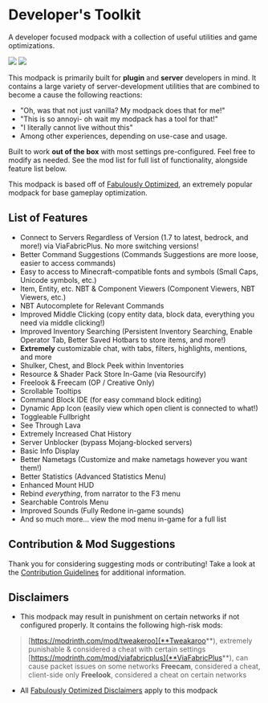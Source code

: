# Developer's Toolkit
A developer focused modpack with a collection of useful utilities and game optimizations.

[<img src="https://cdn.jsdelivr.net/npm/@intergrav/devins-badges@3/assets/cozy/available/modrinth_vector.svg">](https://modrinth.com/modpack/dev-toolkit)
[<img src="https://cdn.jsdelivr.net/npm/@intergrav/devins-badges@3/assets/cozy/available/github_vector.svg">](https://github.com/JosTheDude/developer-toolkit/)

This modpack is primarily built for **plugin** and **server** developers in mind. It contains a large variety of server-development utilities that are combined to become a cause the following reactions:
- "Oh, was that not just vanilla? My modpack does that for me!"
- "This is so annoyi- oh wait my modpack has a tool for that!"
- "I literally cannot live without this"
- Among other experiences, depending on use-case and usage.

Built to work **out of the box** with most settings pre-configured. Feel free to modify as needed. See the mod list for full list of functionality, alongside feature list below.

This modpack is based off of [Fabulously Optimized](https://download.fo), an extremely popular modpack for base gameplay optimization.

## List of Features
- Connect to Servers Regardless of Version (1.7 to latest, bedrock, and more!) via ViaFabricPlus. No more switching versions!
- Better Command Suggestions (Commands Suggestions are more loose, easier to access commands)
- Easy to access to Minecraft-compatible fonts and symbols (Small Caps, Unicode symbols, etc.)
- Item, Entity, etc. NBT & Component Viewers (Component Viewers, NBT Viewers, etc.)
- NBT Autocomplete for Relevant Commands
- Improved Middle Clicking (copy entity data, block data, everything you need via middle clicking!)
- Improved Inventory Searching (Persistent Inventory Searching, Enable Operator Tab, Better Saved Hotbars to store items, and more!)
- **Extremely** customizable chat, with tabs, filters, highlights, mentions, and more
- Shulker, Chest, and Block Peek within Inventories
- Resource & Shader Pack Store In-Game (via Resourcify)
- Freelook & Freecam (OP / Creative Only)
- Scrollable Tooltips
- Command Block IDE (for easy command block editing)
- Dynamic App Icon (easily view which open client is connected to what!)
- Toggleable Fullbright
- See Through Lava
- Extremely Increased Chat History
- Server Unblocker (bypass Mojang-blocked servers)
- Basic Info Display
- Better Nametags (Customize and make nametags however you want them!)
- Better Statistics (Advanced Statistics Menu)
- Enhanced Mount HUD
- Rebind _everything_, from narrator to the F3 menu
- Searchable Controls Menu
- Improved Sounds (Fully Redone in-game sounds)
- And so much more... view the mod menu in-game for a full list

## Contribution & Mod Suggestions
Thank you for considering suggesting mods or contributing! Take a look at the [Contribution Guidelines](https://github.com/JosTheDude/developer-toolkit/blob/main/CONTRIBUTING.md) for additional information.

## Disclaimers
- This modpack may result in punishment on certain networks if not configured properly. It contains the following high-risk mods:
> [https://modrinth.com/mod/tweakeroo](**Tweakaroo**), extremely punishable & considered a cheat with certain settings
> [https://modrinth.com/mod/viafabricplus](**ViaFabricPlus**), can cause packet issues on some networks
> **Freecam**, considered a cheat, client-side only
> **Freelook**, considered a cheat on certain networks

- All [Fabulously Optimized Disclaimers](https://wiki.download.fo/disclaimers) apply to this modpack
